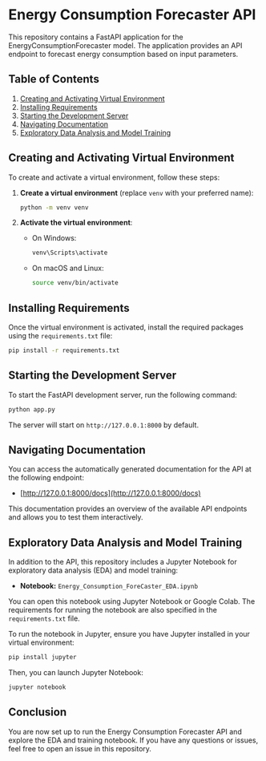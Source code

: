 # Energy Consumption Forecaster API

This repository contains a FastAPI application for the EnergyConsumptionForecaster model. The application provides an API endpoint to forecast energy consumption based on input parameters. 

## Table of Contents
1. [Creating and Activating Virtual Environment](#creating-and-activating-virtual-environment)
2. [Installing Requirements](#installing-requirements)
3. [Starting the Development Server](#starting-the-development-server)
4. [Navigating Documentation](#navigating-documentation)
5. [Exploratory Data Analysis and Model Training](#exploratory-data-analysis-and-model-training)

## Creating and Activating Virtual Environment

To create and activate a virtual environment, follow these steps:

1. **Create a virtual environment** (replace `venv` with your preferred name):
   ```bash
   python -m venv venv
   ```

2. **Activate the virtual environment**:
   - On Windows:
     ```bash
     venv\Scripts\activate
     ```
   - On macOS and Linux:
     ```bash
     source venv/bin/activate
     ```

## Installing Requirements

Once the virtual environment is activated, install the required packages using the `requirements.txt` file:

```bash
pip install -r requirements.txt
```

## Starting the Development Server

To start the FastAPI development server, run the following command:

```bash
python app.py
```

The server will start on `http://127.0.0.1:8000` by default.

## Navigating Documentation

You can access the automatically generated documentation for the API at the following endpoint:

- [http://127.0.0.1:8000/docs](http://127.0.0.1:8000/docs)

This documentation provides an overview of the available API endpoints and allows you to test them interactively.

## Exploratory Data Analysis and Model Training

In addition to the API, this repository includes a Jupyter Notebook for exploratory data analysis (EDA) and model training:

- **Notebook:** `Energy_Consumption_ForeCaster_EDA.ipynb`

You can open this notebook using Jupyter Notebook or Google Colab. The requirements for running the notebook are also specified in the `requirements.txt` file.

To run the notebook in Jupyter, ensure you have Jupyter installed in your virtual environment:

```bash
pip install jupyter
```

Then, you can launch Jupyter Notebook:

```bash
jupyter notebook
```

## Conclusion

You are now set up to run the Energy Consumption Forecaster API and explore the EDA and training notebook. If you have any questions or issues, feel free to open an issue in this repository.

